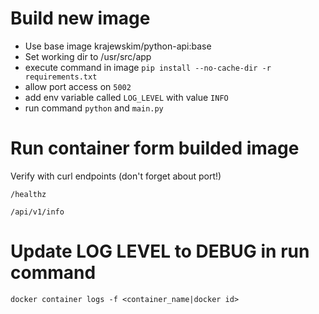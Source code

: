 # Build new image

- Use base image krajewskim/python-api:base
- Set working dir to /usr/src/app
- execute command in image `pip install --no-cache-dir -r requirements.txt`
- allow port access on `5002`
- add env variable called `LOG_LEVEL` with value `INFO`
- run command `python` and `main.py`

# Run container form builded image
Verify with curl endpoints (don't forget about port!)

`/healthz`

`/api/v1/info`

# Update LOG LEVEL to DEBUG in run command

`docker container logs -f <container_name|docker id>`